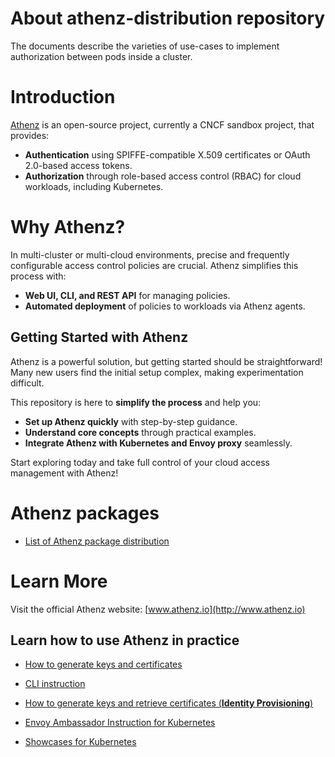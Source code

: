 # About athenz-distribution repository

The documents describe the varieties of use-cases to implement authorization between pods inside a cluster.

# Introduction

[Athenz](http://www.athenz.io) is an open-source project, currently a CNCF sandbox project, that provides:  
- **Authentication** using SPIFFE-compatible X.509 certificates or OAuth 2.0-based access tokens.  
- **Authorization** through role-based access control (RBAC) for cloud workloads, including Kubernetes.  

# Why Athenz?

In multi-cluster or multi-cloud environments, precise and frequently configurable access control policies are crucial. Athenz simplifies this process with:  
- **Web UI, CLI, and REST API** for managing policies.  
- **Automated deployment** of policies to workloads via Athenz agents.  

## Getting Started with Athenz  

Athenz is a powerful solution, but getting started should be straightforward!
Many new users find the initial setup complex, making experimentation difficult.  

This repository is here to **simplify the process** and help you:  
- **Set up Athenz quickly** with step-by-step guidance.  
- **Understand core concepts** through practical examples.  
- **Integrate Athenz with Kubernetes and Envoy proxy** seamlessly.  

Start exploring today and take full control of your cloud access management with Athenz!  

# Athenz packages
  
- [List of Athenz package distribution](DISTRIBUTIONS.md)

# Learn More

Visit the official Athenz website: [www.athenz.io](http://www.athenz.io)  

## Learn how to use Athenz in practice

- [How to generate keys and certificates](CERTIFICATES.md)
 
- [CLI instruction](CLI.md)
 
- [How to generate keys and retrieve certificates (**Identity Provisioning**)](IDENTITYPROVISIONING.md)

- [Envoy Ambassador Instruction for Kubernetes](ENVOY.md)
 
- [Showcases for Kubernetes](SHOWCASES_KUBERNETES.md)

